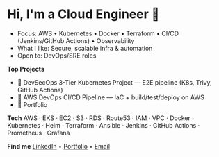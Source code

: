 # Hi, I'm a Cloud Engineer 🚀

- Focus: AWS • Kubernetes • Docker • Terraform • CI/CD (Jenkins/GitHub Actions) • Observability
- What I like: Secure, scalable infra & automation
- Open to: DevOps/SRE roles

**Top Projects**
- 🔐 DevSecOps 3-Tier Kubernetes Project — E2E pipeline (K8s, Trivy, GitHub Actions)
- 🚀 AWS DevOps CI/CD Pipeline — IaC + build/test/deploy on AWS
- 🧭 Portfolio 

**Tech**
AWS · EKS · EC2 · S3 · RDS · Route53 · IAM · VPC · Docker · Kubernetes · Helm · Terraform · Ansible · Jenkins · GitHub Actions · Prometheus · Grafana

**Find me**
[LinkedIn](https://www.linkedin.com/in/swapna-sarita/) • [Portfolio](#) • [Email](mailto:swapnasaritakar@gmail.com)

<!--
**SwapnaSarita01/SwapnaSarita01** is a ✨ _special_ ✨ repository because its `README.md` (this file) appears on your GitHub profile.

Here are some ideas to get you started:

- 🔭 I’m currently working on ...
- 🌱 I’m currently learning ...
- 👯 I’m looking to collaborate on ...
- 🤔 I’m looking for help with ...
- 💬 Ask me about ...
- 📫 How to reach me: ...
- 😄 Pronouns: ...
- ⚡ Fun fact: ...
-->
